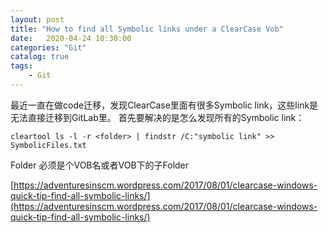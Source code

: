 ```yaml
---                
layout: post                
title: "How to find all Symbolic links under a ClearCase Vob" 
date:   2020-04-24 10:30:00                 
categories: "Git"                
catalog: true                
tags:                 
    - Git                
---      
```


最近一直在做code迁移，发现ClearCase里面有很多Symbolic link，这些link是无法直接迁移到GitLab里。 首先要解决的是怎么发现所有的Symbolic link：

    cleartool ls -l -r <folder> | findstr /C:"symbolic link" >> SymbolicFiles.txt

Folder 必须是个VOB名或者VOB下的子Folder

[https://adventuresinscm.wordpress.com/2017/08/01/clearcase-windows-quick-tip-find-all-symbolic-links/](https://adventuresinscm.wordpress.com/2017/08/01/clearcase-windows-quick-tip-find-all-symbolic-links/)